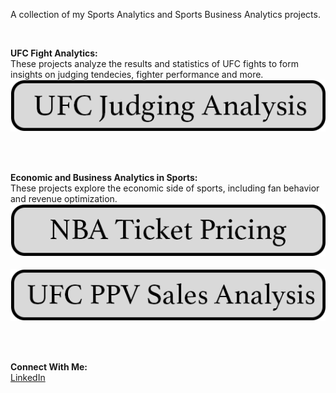 A collection of my Sports Analytics and Sports Business Analytics projects.

&nbsp;<br>

**UFC Fight Analytics:** &nbsp;<br>
These projects analyze the results and statistics of UFC fights to form insights on judging tendecies, fighter performance and more.
&nbsp;<br>
[![Image](/assets/images/ufc_judging_analysis.png)](https://oconnellryan.github.io/ufc_ppv.html)
&nbsp;<br>

&nbsp;<br>

**Economic and Business Analytics in Sports:** &nbsp;<br>
These projects explore the economic side of sports, including fan behavior and revenue optimization.
&nbsp;<br>
[![Image](/assets/images/nba_ticket_pricing.png)](https://oconnellryan.github.io/nba-ticket-pricing.html)  &nbsp;<br>
[![Image](/assets/images/ufc_ppv_analysis.png)](https://oconnellryan.github.io/ufc_ppv.html)  &nbsp;<br>

&nbsp;<br>

**Connect With Me:** &nbsp;<br>
[LinkedIn](https://www.linkedin.com/in/ryan-m-oconnell/)
